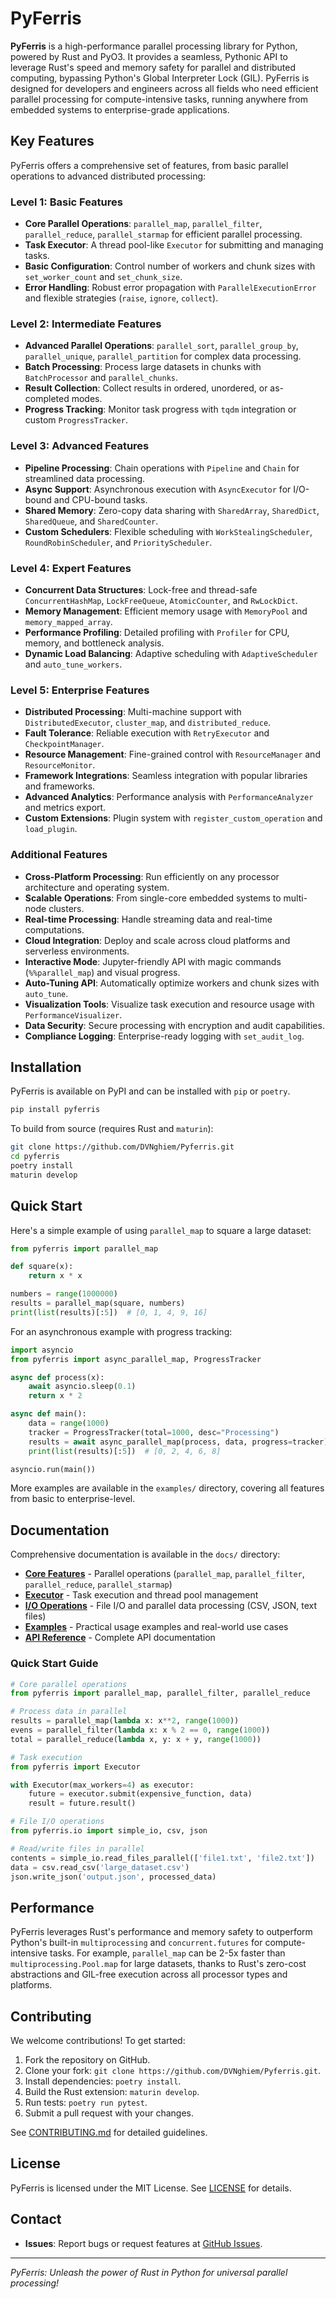# PyFerris

**PyFerris** is a high-performance parallel processing library for Python, powered by Rust and PyO3. It provides a seamless, Pythonic API to leverage Rust's speed and memory safety for parallel and distributed computing, bypassing Python's Global Interpreter Lock (GIL). PyFerris is designed for developers and engineers across all fields who need efficient parallel processing for compute-intensive tasks, running anywhere from embedded systems to enterprise-grade applications.

## Key Features

PyFerris offers a comprehensive set of features, from basic parallel operations to advanced distributed processing:

### Level 1: Basic Features
- **Core Parallel Operations**: `parallel_map`, `parallel_filter`, `parallel_reduce`, `parallel_starmap` for efficient parallel processing.
- **Task Executor**: A thread pool-like `Executor` for submitting and managing tasks.
- **Basic Configuration**: Control number of workers and chunk sizes with `set_worker_count` and `set_chunk_size`.
- **Error Handling**: Robust error propagation with `ParallelExecutionError` and flexible strategies (`raise`, `ignore`, `collect`).

### Level 2: Intermediate Features
- **Advanced Parallel Operations**: `parallel_sort`, `parallel_group_by`, `parallel_unique`, `parallel_partition` for complex data processing.
- **Batch Processing**: Process large datasets in chunks with `BatchProcessor` and `parallel_chunks`.
- **Result Collection**: Collect results in ordered, unordered, or as-completed modes.
- **Progress Tracking**: Monitor task progress with `tqdm` integration or custom `ProgressTracker`.

### Level 3: Advanced Features
- **Pipeline Processing**: Chain operations with `Pipeline` and `Chain` for streamlined data processing.
- **Async Support**: Asynchronous execution with `AsyncExecutor` for I/O-bound and CPU-bound tasks.
- **Shared Memory**: Zero-copy data sharing with `SharedArray`, `SharedDict`, `SharedQueue`, and `SharedCounter`.
- **Custom Schedulers**: Flexible scheduling with `WorkStealingScheduler`, `RoundRobinScheduler`, and `PriorityScheduler`.

### Level 4: Expert Features
- **Concurrent Data Structures**: Lock-free and thread-safe `ConcurrentHashMap`, `LockFreeQueue`, `AtomicCounter`, and `RwLockDict`.
- **Memory Management**: Efficient memory usage with `MemoryPool` and `memory_mapped_array`.
- **Performance Profiling**: Detailed profiling with `Profiler` for CPU, memory, and bottleneck analysis.
- **Dynamic Load Balancing**: Adaptive scheduling with `AdaptiveScheduler` and `auto_tune_workers`.

### Level 5: Enterprise Features
- **Distributed Processing**: Multi-machine support with `DistributedExecutor`, `cluster_map`, and `distributed_reduce`.
- **Fault Tolerance**: Reliable execution with `RetryExecutor` and `CheckpointManager`.
- **Resource Management**: Fine-grained control with `ResourceManager` and `ResourceMonitor`.
- **Framework Integrations**: Seamless integration with popular libraries and frameworks.
- **Advanced Analytics**: Performance analysis with `PerformanceAnalyzer` and metrics export.
- **Custom Extensions**: Plugin system with `register_custom_operation` and `load_plugin`.

### Additional Features
- **Cross-Platform Processing**: Run efficiently on any processor architecture and operating system.
- **Scalable Operations**: From single-core embedded systems to multi-node clusters.
- **Real-time Processing**: Handle streaming data and real-time computations.
- **Cloud Integration**: Deploy and scale across cloud platforms and serverless environments.
- **Interactive Mode**: Jupyter-friendly API with magic commands (`%%parallel_map`) and visual progress.
- **Auto-Tuning API**: Automatically optimize workers and chunk sizes with `auto_tune`.
- **Visualization Tools**: Visualize task execution and resource usage with `PerformanceVisualizer`.
- **Data Security**: Secure processing with encryption and audit capabilities.
- **Compliance Logging**: Enterprise-ready logging with `set_audit_log`.

## Installation

PyFerris is available on PyPI and can be installed with `pip` or `poetry`.

```bash
pip install pyferris
```

To build from source (requires Rust and `maturin`):

```bash
git clone https://github.com/DVNghiem/Pyferris.git
cd pyferris
poetry install
maturin develop
```

## Quick Start

Here's a simple example of using `parallel_map` to square a large dataset:

```python
from pyferris import parallel_map

def square(x):
    return x * x

numbers = range(1000000)
results = parallel_map(square, numbers)
print(list(results)[:5])  # [0, 1, 4, 9, 16]
```

For an asynchronous example with progress tracking:

```python
import asyncio
from pyferris import async_parallel_map, ProgressTracker

async def process(x):
    await asyncio.sleep(0.1)
    return x * 2

async def main():
    data = range(1000)
    tracker = ProgressTracker(total=1000, desc="Processing")
    results = await async_parallel_map(process, data, progress=tracker)
    print(list(results)[:5])  # [0, 2, 4, 6, 8]

asyncio.run(main())
```

More examples are available in the `examples/` directory, covering all features from basic to enterprise-level.

## Documentation

Comprehensive documentation is available in the `docs/` directory:

- **[Core Features](docs/core.md)** - Parallel operations (`parallel_map`, `parallel_filter`, `parallel_reduce`, `parallel_starmap`)
- **[Executor](docs/executor.md)** - Task execution and thread pool management
- **[I/O Operations](docs/io.md)** - File I/O and parallel data processing (CSV, JSON, text files)
- **[Examples](docs/examples.md)** - Practical usage examples and real-world use cases
- **[API Reference](docs/api_reference.md)** - Complete API documentation

### Quick Start Guide

```python
# Core parallel operations
from pyferris import parallel_map, parallel_filter, parallel_reduce

# Process data in parallel
results = parallel_map(lambda x: x**2, range(1000))
evens = parallel_filter(lambda x: x % 2 == 0, range(1000))
total = parallel_reduce(lambda x, y: x + y, range(1000))

# Task execution
from pyferris import Executor

with Executor(max_workers=4) as executor:
    future = executor.submit(expensive_function, data)
    result = future.result()

# File I/O operations
from pyferris.io import simple_io, csv, json

# Read/write files in parallel
contents = simple_io.read_files_parallel(['file1.txt', 'file2.txt'])
data = csv.read_csv('large_dataset.csv')
json.write_json('output.json', processed_data)
```

## Performance

PyFerris leverages Rust's performance and memory safety to outperform Python's built-in `multiprocessing` and `concurrent.futures` for compute-intensive tasks. For example, `parallel_map` can be 2-5x faster than `multiprocessing.Pool.map` for large datasets, thanks to Rust's zero-cost abstractions and GIL-free execution across all processor types and platforms.

## Contributing

We welcome contributions! To get started:
1. Fork the repository on GitHub.
2. Clone your fork: `git clone https://github.com/DVNghiem/Pyferris.git`.
3. Install dependencies: `poetry install`.
4. Build the Rust extension: `maturin develop`.
5. Run tests: `poetry run pytest`.
6. Submit a pull request with your changes.

See [CONTRIBUTING.md](CONTRIBUTING.md) for detailed guidelines.

## License

PyFerris is licensed under the MIT License. See [LICENSE](LICENSE) for details.

## Contact

- **Issues**: Report bugs or request features at [GitHub Issues](https://github.com/DVNghiem/Pyferris/issues).

---

*PyFerris: Unleash the power of Rust in Python for universal parallel processing!*
